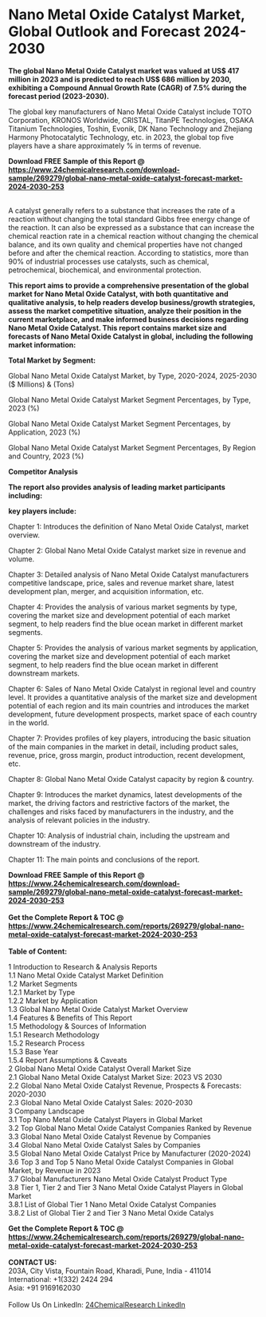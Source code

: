 <h1>Nano Metal Oxide Catalyst Market, Global Outlook and Forecast 2024-2030</h1><p><strong>The global Nano Metal Oxide Catalyst market was valued at US$ 417 million in 2023 and is predicted to reach US$ 686 million by 2030, exhibiting a Compound Annual Growth Rate (CAGR) of 7.5% during the forecast period (2023-2030).</strong></p><p>
The global key manufacturers of Nano Metal Oxide Catalyst include TOTO Corporation, KRONOS Worldwide, CRISTAL, TitanPE Technologies, OSAKA Titanium Technologies, Toshin, Evonik, DK Nano Technology and Zhejiang Harmony Photocatalytic Technology, etc. in 2023, the global top five players have a share approximately % in terms of revenue.</p><p>
</p><div><b>Download FREE Sample of this Report @ 
            <a href="https://www.24chemicalresearch.com/download-sample/269279/global-nano-metal-oxide-catalyst-forecast-market-2024-2030-253">
            https://www.24chemicalresearch.com/download-sample/269279/global-nano-metal-oxide-catalyst-forecast-market-2024-2030-253</a></b></div><br><p>A catalyst generally refers to a substance that increases the rate of a reaction without changing the total standard Gibbs free energy change of the reaction. It can also be expressed as a substance that can increase the chemical reaction rate in a chemical reaction without changing the chemical balance, and its own quality and chemical properties have not changed before and after the chemical reaction. According to statistics, more than 90% of industrial processes use catalysts, such as chemical, petrochemical, biochemical, and environmental protection.</p><p>
</p><p><strong>This report aims to provide a comprehensive presentation of the global market for Nano Metal Oxide Catalyst, with both quantitative and qualitative analysis, to help readers develop business/growth strategies, assess the market competitive situation, analyze their position in the current marketplace, and make informed business decisions regarding Nano Metal Oxide Catalyst. This report contains market size and forecasts of Nano Metal Oxide Catalyst in global, including the following market information:</strong></p><p>
</p><p>
<strong>Total Market by Segment:</strong></p><p>
Global Nano Metal Oxide Catalyst Market, by Type, 2020-2024, 2025-2030 ($ Millions) &amp; (Tons)</p><p>
Global Nano Metal Oxide Catalyst Market Segment Percentages, by Type, 2023 (%)</p><p>
</p><p>
Global Nano Metal Oxide Catalyst Market Segment Percentages, by Application, 2023 (%)</p><p>
</p><p>
Global Nano Metal Oxide Catalyst Market Segment Percentages, By Region and Country, 2023 (%)</p><p>
</p><p></p><p>
</p><p></p><p>
</p><p></p><p>
</p><p></p><p>
</p><p></p><p>
</p><p></p><p>
</p><p>
<strong>Competitor Analysis</strong></p><p>
<strong>The report also provides analysis of leading market participants including:</strong></p><p>
</p><p>
</p><p><strong>key players include:</strong></p><p>
</p><p>
Chapter 1: Introduces the definition of Nano Metal Oxide Catalyst, market overview.</p><p>
Chapter 2: Global Nano Metal Oxide Catalyst market size in revenue and volume.</p><p>
Chapter 3: Detailed analysis of Nano Metal Oxide Catalyst manufacturers competitive landscape, price, sales and revenue market share, latest development plan, merger, and acquisition information, etc.</p><p>
Chapter 4: Provides the analysis of various market segments by type, covering the market size and development potential of each market segment, to help readers find the blue ocean market in different market segments.</p><p>
Chapter 5: Provides the analysis of various market segments by application, covering the market size and development potential of each market segment, to help readers find the blue ocean market in different downstream markets.</p><p>
Chapter 6: Sales of Nano Metal Oxide Catalyst in regional level and country level. It provides a quantitative analysis of the market size and development potential of each region and its main countries and introduces the market development, future development prospects, market space of each country in the world.</p><p>
Chapter 7: Provides profiles of key players, introducing the basic situation of the main companies in the market in detail, including product sales, revenue, price, gross margin, product introduction, recent development, etc.</p><p>
Chapter 8: Global Nano Metal Oxide Catalyst capacity by region &amp; country.</p><p>
Chapter 9: Introduces the market dynamics, latest developments of the market, the driving factors and restrictive factors of the market, the challenges and risks faced by manufacturers in the industry, and the analysis of relevant policies in the industry.</p><p>
Chapter 10: Analysis of industrial chain, including the upstream and downstream of the industry.</p><p>
Chapter 11: The main points and conclusions of the report.</p><div><b>Download FREE Sample of this Report @ 
            <a href="https://www.24chemicalresearch.com/download-sample/269279/global-nano-metal-oxide-catalyst-forecast-market-2024-2030-253">
            https://www.24chemicalresearch.com/download-sample/269279/global-nano-metal-oxide-catalyst-forecast-market-2024-2030-253</a></b></div><br><div><b>Get the Complete Report & TOC @ 
            <a href="https://www.24chemicalresearch.com/reports/269279/global-nano-metal-oxide-catalyst-forecast-market-2024-2030-253">
            https://www.24chemicalresearch.com/reports/269279/global-nano-metal-oxide-catalyst-forecast-market-2024-2030-253</a></b></div><br>
            <b>Table of Content:</b><p>1 Introduction to Research & Analysis Reports<br />
    1.1 Nano Metal Oxide Catalyst Market Definition<br />
    1.2 Market Segments<br />
        1.2.1 Market by Type<br />
        1.2.2 Market by Application<br />
    1.3 Global Nano Metal Oxide Catalyst Market Overview<br />
    1.4 Features & Benefits of This Report<br />
    1.5 Methodology & Sources of Information<br />
        1.5.1 Research Methodology<br />
        1.5.2 Research Process<br />
        1.5.3 Base Year<br />
        1.5.4 Report Assumptions & Caveats<br />
2 Global Nano Metal Oxide Catalyst Overall Market Size<br />
    2.1 Global Nano Metal Oxide Catalyst Market Size: 2023 VS 2030<br />
    2.2 Global Nano Metal Oxide Catalyst Revenue, Prospects & Forecasts: 2020-2030<br />
    2.3 Global Nano Metal Oxide Catalyst Sales: 2020-2030<br />
3 Company Landscape<br />
    3.1 Top Nano Metal Oxide Catalyst Players in Global Market<br />
    3.2 Top Global Nano Metal Oxide Catalyst Companies Ranked by Revenue<br />
    3.3 Global Nano Metal Oxide Catalyst Revenue by Companies<br />
    3.4 Global Nano Metal Oxide Catalyst Sales by Companies<br />
    3.5 Global Nano Metal Oxide Catalyst Price by Manufacturer (2020-2024)<br />
    3.6 Top 3 and Top 5 Nano Metal Oxide Catalyst Companies in Global Market, by Revenue in 2023<br />
    3.7 Global Manufacturers Nano Metal Oxide Catalyst Product Type<br />
    3.8 Tier 1, Tier 2 and Tier 3 Nano Metal Oxide Catalyst Players in Global Market<br />
        3.8.1 List of Global Tier 1 Nano Metal Oxide Catalyst Companies<br />
        3.8.2 List of Global Tier 2 and Tier 3 Nano Metal Oxide Catalys</p><div><b>Get the Complete Report & TOC @ 
            <a href="https://www.24chemicalresearch.com/reports/269279/global-nano-metal-oxide-catalyst-forecast-market-2024-2030-253">
            https://www.24chemicalresearch.com/reports/269279/global-nano-metal-oxide-catalyst-forecast-market-2024-2030-253</a></b></div><br><b>CONTACT US:</b><br>
            203A, City Vista, Fountain Road, Kharadi, Pune, India - 411014<br>
            International: +1(332) 2424 294<br>
            Asia: +91 9169162030 <br><br>
            Follow Us On LinkedIn: <a href="https://www.linkedin.com/company/24chemicalresearch/">24ChemicalResearch LinkedIn</a>